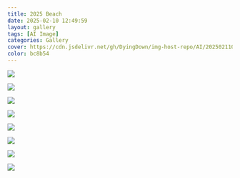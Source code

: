 ```yaml
---
title: 2025 Beach
date: 2025-02-10 12:49:59
layout: gallery
tags: [AI Image]
categories: Gallery
cover: https://cdn.jsdelivr.net/gh/DyingDown/img-host-repo/AI/202502110449301.png
color: bc8b54
---
```


![](https://cdn.jsdelivr.net/gh/DyingDown/img-host-repo/AI/202502110449301.png)

![](https://cdn.jsdelivr.net/gh/DyingDown/img-host-repo/AI/202502110452327.png)

![](https://cdn.jsdelivr.net/gh/DyingDown/img-host-repo/AI/202502110452236.png)

![](https://cdn.jsdelivr.net/gh/DyingDown/img-host-repo/AI/202502110453055.png)

![](https://cdn.jsdelivr.net/gh/DyingDown/img-host-repo/AI/202502110453999.png)

![](https://cdn.jsdelivr.net/gh/DyingDown/img-host-repo/AI/202502110453407.png)

![](https://cdn.jsdelivr.net/gh/DyingDown/img-host-repo/AI/202502110453389.png)

![](https://cdn.jsdelivr.net/gh/DyingDown/img-host-repo/AI/202502110454665.png)